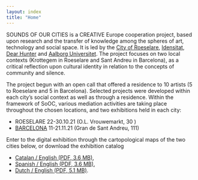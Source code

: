 ```yaml
---
layout: index
title: "Home"
---
```


SOUNDS OF OUR CITIES is a CREATIVE Europe cooperation project, based upon research and the transfer of knowledge among the spheres of art, technology and social space. It is led by the [City of Roeselare](https://www.roeselare.be), [Idensitat](https://www.idensitat.net), [Dear Hunter](https://dearhunter.eu) and [Aalborg Universitet](https://www.smc.aau.dk). The project focuses on two local contexts (Krottegem in Roeselare and Sant Andreu in Barcelona), as a critical reflection upon cultural identity in relation to the concepts of community and silence.

The project begun with an open call that offered a residence to 10 artists (5 to Roeselare and 5 in Barcelona). Selected projects were developed within each city’s social context as well as through a residence. Within the framework of SoOC, various mediation activities are taking place throughout the chosen locations, and two exhibitions held in each city:

- ROESELARE 22-30.10.21 (O.L. Vrouwemarkt, 30 )
- [BARCELONA](https://www.idensitat.net/es/proyectos-en-proceso/sounds-of-our-cities-3/1630-sounds-of-our-cities-exposiciones) 11-21.11.21 (Gran de Sant Andreu, 111)

Enter to the digital exhibition through the cartopological maps of the two cities below, or download the exhibition catalog

- [Catalan / English (PDF, 3.6 MB)](/assets/images/BCN_llibreta_CATALÀ_web.pdf), 
- [Spanish / English (PDF, 3.6 MB)](/assets/images/BCN_llibreta_ES_web.pdf), 
- [Dutch / English (PDF, 5.1 MB)](/assets/images/RSL-booklet-PDFA.pdf).

